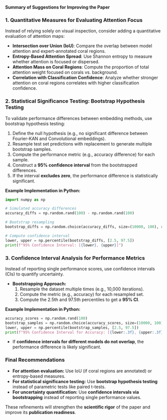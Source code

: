 **Summary of Suggestions for Improving the Paper**

### **1. Quantitative Measures for Evaluating Attention Focus**
Instead of relying solely on visual inspection, consider adding a quantitative evaluation of attention maps:

- **Intersection over Union (IoU)**: Compare the overlap between model attention and expert-annotated coral regions.
- **Entropy-Based Attention Spread**: Use Shannon entropy to measure whether attention is focused or dispersed.
- **Attention Mass on Coral Regions**: Compute the proportion of total attention weight focused on corals vs. background.
- **Correlation with Classification Confidence**: Analyze whether stronger attention on coral regions correlates with higher classification confidence.

### **2. Statistical Significance Testing: Bootstrap Hypothesis Testing**
To validate performance differences between embedding methods, use bootstrap hypothesis testing:

1. Define the null hypothesis (e.g., no significant difference between Fourier-KAN and Convolutional embeddings).
2. Resample test set predictions with replacement to generate multiple bootstrap samples.
3. Compute the performance metric (e.g., accuracy difference) for each sample.
4. Construct a **95% confidence interval** from the bootstrapped differences.
5. If the interval **excludes zero**, the performance difference is statistically significant.

**Example Implementation in Python:**
```python
import numpy as np

# Simulated accuracy differences
accuracy_diffs = np.random.rand(100) - np.random.rand(100)

# Bootstrap resampling
bootstrap_diffs = np.random.choice(accuracy_diffs, size=(10000, 100), replace=True).mean(axis=1)

# Compute confidence interval
lower, upper = np.percentile(bootstrap_diffs, [2.5, 97.5])
print(f"95% Confidence Interval: [{lower}, {upper}]")
```

### **3. Confidence Interval Analysis for Performance Metrics**
Instead of reporting single performance scores, use confidence intervals (CIs) to quantify uncertainty.

- **Bootstrapping Approach:**
  1. Resample the dataset multiple times (e.g., 10,000 iterations).
  2. Compute the metric (e.g., accuracy) for each resampled set.
  3. Compute the 2.5th and 97.5th percentiles to get a **95% CI**.

**Example Implementation in Python:**
```python
accuracy_scores = np.random.rand(100)
bootstrap_samples = np.random.choice(accuracy_scores, size=(10000, 100), replace=True).mean(axis=1)
lower, upper = np.percentile(bootstrap_samples, [2.5, 97.5])
print(f"95% Confidence Interval for Accuracy: [{lower:.3f}, {upper:.3f}]")
```

- If **confidence intervals for different models do not overlap**, the performance difference is likely significant.

### **Final Recommendations**
- **For attention evaluation:** Use IoU (if coral regions are annotated) or entropy-based measures.
- **For statistical significance testing:** Use **bootstrap hypothesis testing** instead of parametric tests like paired t-tests.
- **For uncertainty quantification:** Use **confidence intervals via bootstrapping** instead of reporting single performance values.

These refinements will strengthen the **scientific rigor** of the paper and improve its **publication readiness**.

